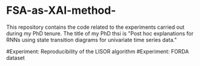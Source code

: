 # FSA-as-XAI-method-
This repository contains the code related to the experiments carried out during my PhD tenure. The title of my PhD thsi is "Post hoc explanations for RNNs using state transition diagrams for univariate time series data."

#Experiment: Reproducibility of the LISOR algorithm 
#Experiment: FORDA dataset 
